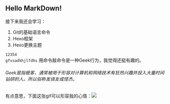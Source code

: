 ## Hello MarkDown!
接下来我还会学习：
1. Git的基础语言命令
2. Hexo框架
3. Hexo更换主题

```12354```  
```gfvsadkhjlfdhs```
用命令敲命令是一种Geek行为，我觉得还挺有趣的。
###### Geek是指极客，通常被用于形容对计算机和网络技术有狂热兴趣并投入大量时间钻研的人。所以俗称发烧友或怪杰。
有点意思，下面这张gif可以形容我的心情：![](https://qgt-style.oss-cn-hangzhou.aliyuncs.com/newcoursep4/g1/g1-2-2/tenor.gif)

